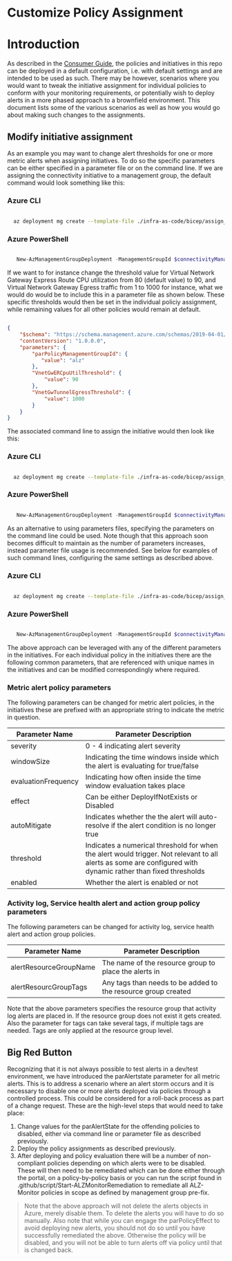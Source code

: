 <!-- markdownlint-disable -->
# Customize Policy Assignment
<!-- markdownlint-restore -->

# Introduction

As described in the [Consumer Guide](https://github.com/Azure/alz-monitor/wiki/ConsumerGuide), the policies and initiatives in this repo can be deployed in a default configuration, i.e. with default settings and are intended to be used as such. There may be however, scenarios where you would want to tweak the initiative assignment for individual policies to conform with your monitoring requirements, or potentially wish to deploy alerts in a more phased approach to a brownfield environment. This document lists some of the various scenarios as well as how you would go about making such changes to the assignments. 

## Modify initiative assignment

As an example you may want to change alert thresholds for one or more metric alerts when assigning initiatives. To do so the specific parameters can be either specified in a parameter file or on the command line. If we are assigning the connectivity initiative to a management group, the default command would look something like this:

### Azure CLI

```bash
  
  az deployment mg create --template-file ./infra-as-code/bicep/assign_initiatives_connectivity.bicep --location $location --management-group-id $connectivityManagementGroup --parameters parPolicyManagementGroupId=$managementGroupId

```

### Azure PowerShell

```powershell

   New-AzManagementGroupDeployment -ManagementGroupId $connectivityManagementGroup -Location $location -TemplateFile ./infra-as-code/bicep/assign_initiatives_connectivity.bicep -parPolicyManagementGroupId $managementGroupId

```

If we want to for instance change the threshold value for Virtual Network Gateway Express Route CPU utilization from 80 (default value) to 90, and Virtual Network Gateway Egress traffic from 1 to 1000 for instance, what we would do would be to include this in a parameter file as shown below. These specific thresholds would then be set in the individual policiy assignment, while remaining values for all other policies would remain at default. 

```json

{
    "$schema": "https://schema.management.azure.com/schemas/2019-04-01/deploymentParameters.json#",
    "contentVersion": "1.0.0.0",
    "parameters": {
        "parPolicyManagementGroupId": {
           "value": "alz"
        },
        "VnetGwERCpuUtilThreshold": {
            "value": 90
        },
        "VnetGwTunnelEgressThreshold": {
            "value": 1000
        }
    }
}

```
The associated command line to assign the initiative would then look like this:

### Azure CLI

```bash

  az deployment mg create --template-file ./infra-as-code/bicep/assign_initiatives_connectivity.bicep --location $location --management-group-id $connectivityManagementGroup --parameters <path to parameter file>

```

### Azure PowerShell

```powershell

   New-AzManagementGroupDeployment -ManagementGroupId $connectivityManagementGroup -Location $location -TemplateFile ./infra-as-code/bicep/assign_initiatives_connectivity.bicep - TemplateParameterFile <path to parameter file>

```

As an alternative to using parameters files, specifying the parameters on the command line could be used. Note though that this approach soon becomes difficult to maintain as the number of parameters increases, instead parameter file usage is recommended. See below for examples of such command lines, configuring the same settings as described above.

### Azure CLI

```bash
  
  az deployment mg create --template-file ./infra-as-code/bicep/assign_initiatives_connectivity.bicep --location $location --management-group-id $connectivityManagementGroup --parameters parPolicyManagementGroupId=$managementGroupId VnetGwERCpuUtilThreshold=90 VnetGwTunnelEgressThreshold=1000

```

### Azure PowerShell

```powershell

   New-AzManagementGroupDeployment -ManagementGroupId $connectivityManagementGroup -Location $location -TemplateFile ./infra-as-code/bicep/assign_initiatives_connectivity.bicep -parPolicyManagementGroupId $managementGroupId -VnetGwERCpuUtilThreshold 90 -VnetGwTunnelEgressThreshold 1000

```

The above approach can be leveraged with any of the different parameters in the initiatives. For each individual policy in the initiatives there are the following common parameters, that are referenced with unique names in the initiatives and can be modified correspondingly where required.

### Metric alert policy parameters

The following parameters can be changed for metric alert policies, in the initiatives these are prefixed with an appropriate string to indicate the metric in question.

| **Parameter Name** | **Parameter Description** |
|----------|----------|
| severity | 0 - 4 indicating alert severity |
| windowSize | Indicating the time windows inside which the alert is evaluating for true/false |
| evaluationFrequency | Indicating how often inside the time window evaluation takes place |
| effect | Can be either DeployIfNotExists or Disabled |
| autoMitigate | Indicates whether the the alert will auto-resolve if the alert condition is no longer true |
| threshold | Indicates a numerical threshold for when the alert would trigger. Not relevant to all alerts as some are configured with dynamic rather than fixed thresholds |
| enabled | Whether the alert is enabled or not |
### Activity log, Service health alert and action group policy parameters 

The following parameters can be changed for activity log, service health alert and action group policies.

| **Parameter Name** | **Parameter Description** |
|----------|----------|
| alertResourceGroupName | The name of the resource group to place the alerts in |
| alertResourcGroupTags | Any tags than needs to be added to the resource group created |

Note that the above parameters specifies the resource group that activity log alerts are placed in. If the resource group does not exist it gets created. Also the parameter for tags can take several tags, if multiple tags are needed. Tags are only applied at the resource group level.



## Big Red Button

Recognizing that it is not always possible to test alerts in a dev/test environment, we have introduced the parAlertstate parameter for all metric alerts. This is to address a scenario where   an alert storm occurs and it is necessary to disable one or more alerts deployed via policies through a controlled process. This could be considered for a roll-back process as part of a change request.
These are the high-level steps that would need to take place:
1. Change values for the parAlertState for the offending policies to disabled, either via command line or parameter file as described previously.
3. Deploy the policy assignments as described previously.
4. After deploying and policy evaluation there will be a number of non-compliant policies depending on which alerts were to be disabled. These will then need to be remediated which can be done either through the portal, on a policy-by-policy basis or you can run the script found in .github/script/Start-ALZMonitorRemediation to remediate all ALZ-Monitor policies in scope as defined by management group pre-fix.
> Note that the above approach will not delete the alerts objects in Azure, merely disable them. To delete the alerts you will have to do so manually.
> Also note that while you can engage the parPolicyEffect to avoid deploying new alerts, you should not do so until you have successfully remediated the above. Otherwise the policy will be disabled, and you will not be able to turn alerts off via policy until that is changed back. 

